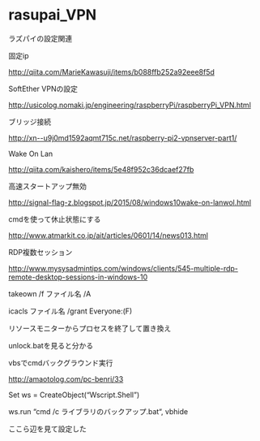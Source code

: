 # rasupai_VPN
ラズパイの設定関連

固定ip

http://qiita.com/MarieKawasuji/items/b088ffb252a92eee8f5d

SoftEther VPNの設定

http://usicolog.nomaki.jp/engineering/raspberryPi/raspberryPi_VPN.html

ブリッジ接続

http://xn--u9j0md1592aqmt715c.net/raspberry-pi2-vpnserver-part1/

Wake On Lan

http://qiita.com/kaishero/items/5e48f952c36dcaef27fb

高速スタートアップ無効

http://signal-flag-z.blogspot.jp/2015/08/windows10wake-on-lanwol.html

cmdを使って休止状態にする

http://www.atmarkit.co.jp/ait/articles/0601/14/news013.html

RDP複数セッション

http://www.mysysadmintips.com/windows/clients/545-multiple-rdp-remote-desktop-sessions-in-windows-10

takeown /f ファイル名 /A

icacls ファイル名 /grant Everyone:(F)

リソースモニターからプロセスを終了して置き換え

unlock.batを見ると分かる

vbsでcmdバックグラウンド実行

http://amaotolog.com/pc-benri/33

Set ws = CreateObject(“Wscript.Shell”) 

ws.run “cmd /c ライブラリのバックアップ.bat“, vbhide

ここら辺を見て設定した
